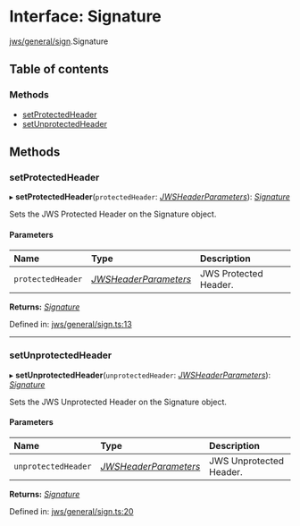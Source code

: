 # Interface: Signature

[jws/general/sign](../modules/jws_general_sign.md).Signature

## Table of contents

### Methods

- [setProtectedHeader](jws_general_sign.signature.md#setprotectedheader)
- [setUnprotectedHeader](jws_general_sign.signature.md#setunprotectedheader)

## Methods

### setProtectedHeader

▸ **setProtectedHeader**(`protectedHeader`: [*JWSHeaderParameters*](types.jwsheaderparameters.md)): [*Signature*](jws_general_sign.signature.md)

Sets the JWS Protected Header on the Signature object.

#### Parameters

| Name | Type | Description |
| :------ | :------ | :------ |
| `protectedHeader` | [*JWSHeaderParameters*](types.jwsheaderparameters.md) | JWS Protected Header. |

**Returns:** [*Signature*](jws_general_sign.signature.md)

Defined in: [jws/general/sign.ts:13](https://github.com/panva/jose/blob/v3.12.0/src/jws/general/sign.ts#L13)

___

### setUnprotectedHeader

▸ **setUnprotectedHeader**(`unprotectedHeader`: [*JWSHeaderParameters*](types.jwsheaderparameters.md)): [*Signature*](jws_general_sign.signature.md)

Sets the JWS Unprotected Header on the Signature object.

#### Parameters

| Name | Type | Description |
| :------ | :------ | :------ |
| `unprotectedHeader` | [*JWSHeaderParameters*](types.jwsheaderparameters.md) | JWS Unprotected Header. |

**Returns:** [*Signature*](jws_general_sign.signature.md)

Defined in: [jws/general/sign.ts:20](https://github.com/panva/jose/blob/v3.12.0/src/jws/general/sign.ts#L20)

